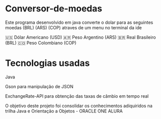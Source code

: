 # Conversor-de-moedas

Este programa desenvolvido em java converte o dolar para as seguintes moedas (BRL) (ARS) (COP) atraves de um menu no terminal da ide

🇺🇸 Dólar Americano (USD)
🇦🇷 Peso Argentino (ARS)
🇧🇷 Real Brasileiro (BRL)
🇨🇴 Peso Colombiano (COP)

# Tecnologias usadas

Java


Gson para manipulação de JSON

ExchangeRate-API para obtenção das taxas de câmbio em tempo real

O objetivo deste projeto foi consolidar os conhecimentos adiquiridos na trilha Java e Orientação a Objetos - ORACLE ONE ALURA
